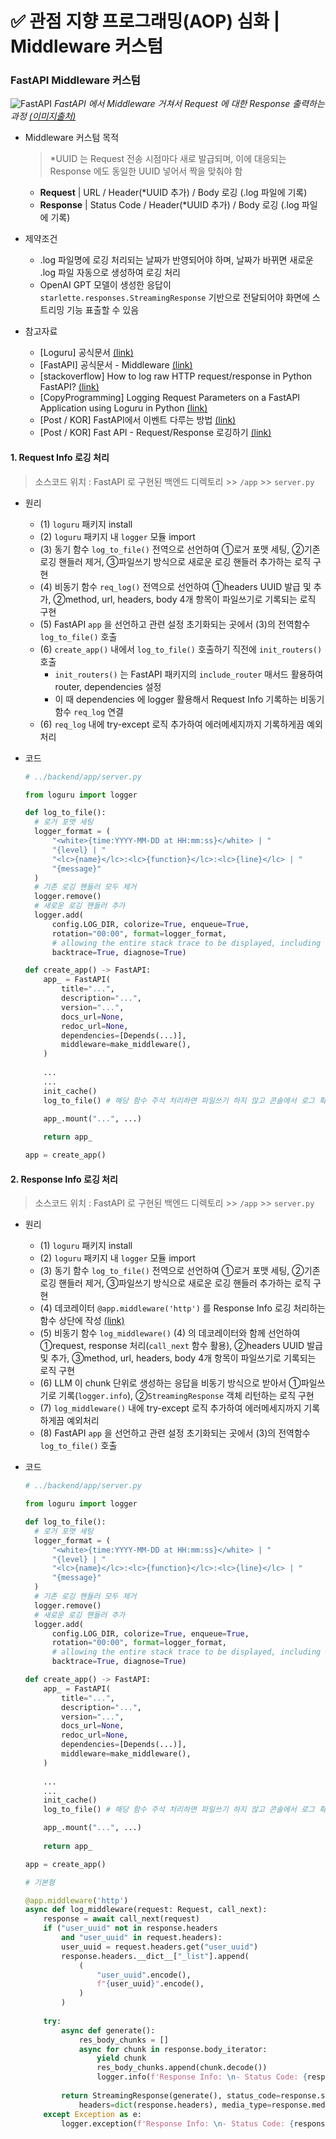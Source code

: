 # ✅ 관점 지향 프로그래밍(AOP) 심화 | Middleware 커스텀



### FastAPI Middleware 커스텀

![FastAPI](https://github.com/code-sum/TIL/assets/106902415/ac8e55bb-c148-4840-bef2-e386d5c1027b)
*FastAPI 에서 Middleware 거쳐서 Request 에 대한 Response 출력하는 과정 [(이미지출처)](https://ks1171-park.tistory.com/87)*

- Middleware 커스텀 목적

  > *UUID 는 Request 전송 시점마다 새로 발급되며, 이에 대응되는 Response 에도 동일한 UUID 넣어서 짝을 맞춰야 함

  - **Request** | URL / Header(*UUID 추가) / Body 로깅 (.log 파일에 기록)
  - **Response** | Status Code / Header(*UUID 추가) / Body 로깅 (.log 파일에 기록)

- 제약조건

  - .log 파일명에 로깅 처리되는 날짜가 반영되어야 하며, 날짜가 바뀌면 새로운 .log 파일 자동으로 생성하여 로깅 처리
  - OpenAI GPT 모델이 생성한 응답이 `starlette.responses.StreamingResponse` 기반으로 전달되어야 화면에 스트리밍 기능 표출할 수 있음

- 참고자료

  - [Loguru] 공식문서 [(link)](https://loguru.readthedocs.io/en/stable/)
  - [FastAPI] 공식문서 - Middleware [(link)](https://fastapi.tiangolo.com/tutorial/middleware/)
  - [stackoverflow] How to log raw HTTP request/response in Python FastAPI? [(link)](https://stackoverflow.com/questions/69670125/how-to-log-raw-http-request-response-in-python-fastapi)
  - [CopyProgramming] Logging Request Parameters on a FastAPI Application using Loguru in Python [(link)](https://copyprogramming.com/howto/python-logging-with-loguru-log-request-params-on-fastapi-app)
  - [Post / KOR] FastAPI에서 이벤트 다루는 방법 [(link)](https://hides.kr/1091)
  - [Post / KOR] Fast API - Request/Response 로깅하기 [(link)](https://velog.io/@limelimejiwon/Fast-API-RequestResponse-%EB%A1%9C%EA%B9%85%ED%95%98%EA%B8%B0)

#### 1. Request Info 로깅 처리

> 소스코드 위치 : FastAPI 로 구현된 백엔드 디렉토리 >> `/app` >> `server.py`

- 원리

  - (1) `loguru` 패키지 install
  - (2) `loguru` 패키지 내 `logger` 모듈 import
  - (3) 동기 함수 `log_to_file()` 전역으로 선언하여 ①로거 포맷 세팅, ②기존 로깅 핸들러 제거, ③파일쓰기 방식으로 새로운 로깅 핸들러 추가하는 로직 구현
  - (4) 비동기 함수 `req_log()` 전역으로 선언하여 ①headers UUID 발급 및 추가, ②method, url, headers, body 4개 항목이 파일쓰기로 기록되는 로직 구현 
  - (5) FastAPI `app` 을 선언하고 관련 설정 초기화되는 곳에서 (3)의 전역함수 `log_to_file()` 호출
  - (6) `create_app()` 내에서 `log_to_file()` 호출하기 직전에 `init_routers()` 호출
    - `init_routers()` 는 FastAPI 패키지의 `include_router` 매서드 활용하여 router, dependencies 설정
    - 이 때 dependencies 에 logger 활용해서 Request Info 기록하는 비동기 함수 `req_log` 연결
  - (6) `req_log` 내에 try-except 로직 추가하여 에러메세지까지 기록하게끔 예외처리

- 코드

  ```python
  # ../backend/app/server.py
  
  from loguru import logger
  
  def log_to_file():
    # 로거 포맷 세팅
    logger_format = (
        "<white>{time:YYYY-MM-DD at HH:mm:ss}</white> | "
        "{level} | "
        "<lc>{name}</lc>:<lc>{function}</lc>:<lc>{line}</lc> | "
        "{message}"
    )
    # 기존 로깅 핸들러 모두 제거
    logger.remove()
    # 새로운 로깅 핸들러 추가
    logger.add(
        config.LOG_DIR, colorize=True, enqueue=True,
        rotation="00:00", format=logger_format,
        # allowing the entire stack trace to be displayed, including values of variables
        backtrace=True, diagnose=True)
  ```
  ```python
  def create_app() -> FastAPI:
      app_ = FastAPI(
          title="...",
          description="...",
          version="...",
          docs_url=None,
          redoc_url=None,
          dependencies=[Depends(...)],
          middleware=make_middleware(),
      )
      
      ...
      ...
      init_cache()
      log_to_file() # 해당 함수 주석 처리하면 파일쓰기 하지 않고 콘솔에서 로그 확인 가능
  
      app_.mount("...", ...)
      
      return app_
  
  app = create_app()
  ```

#### 2. Response Info 로깅 처리

> 소스코드 위치 : FastAPI 로 구현된 백엔드 디렉토리 >> `/app` >> `server.py`

- 원리

  - (1) `loguru` 패키지 install
  - (2) `loguru` 패키지 내 `logger` 모듈 import
  - (3) 동기 함수 `log_to_file()` 전역으로 선언하여 ①로거 포맷 세팅, ②기존 로깅 핸들러 제거, ③파일쓰기 방식으로 새로운 로깅 핸들러 추가하는 로직 구현
  - (4) 데코레이터 `@app.middleware('http')` 를 Response Info 로깅 처리하는 함수 상단에 작성 [(link)](https://fastapi.tiangolo.com/tutorial/middleware/)
  - (5) 비동기 함수 `log_middleware()` (4) 의 데코레이터와 함께 선언하여 ①request, response 처리(`call_next` 함수 활용), ②headers UUID 발급 및 추가, ③method, url, headers, body 4개 항목이 파일쓰기로 기록되는 로직 구현
  - (6) LLM 이 chunk 단위로 생성하는 응답을 비동기 방식으로 받아서 ①파일쓰기로 기록(`logger.info`), ②`StreamingResponse` 객체 리턴하는 로직 구현
  - (7) `log_middleware()` 내에 try-except 로직 추가하여 에러메세지까지 기록하게끔 예외처리
  - (8) FastAPI `app` 을 선언하고 관련 설정 초기화되는 곳에서 (3)의 전역함수 `log_to_file()` 호출

- 코드

  ```python
  # ../backend/app/server.py
  
  from loguru import logger
  
  def log_to_file():
    # 로거 포맷 세팅
    logger_format = (
        "<white>{time:YYYY-MM-DD at HH:mm:ss}</white> | "
        "{level} | "
        "<lc>{name}</lc>:<lc>{function}</lc>:<lc>{line}</lc> | "
        "{message}"
    )
    # 기존 로깅 핸들러 모두 제거
    logger.remove()
    # 새로운 로깅 핸들러 추가
    logger.add(
        config.LOG_DIR, colorize=True, enqueue=True,
        rotation="00:00", format=logger_format,
        # allowing the entire stack trace to be displayed, including values of variables
        backtrace=True, diagnose=True)
  ```
  ```python
  def create_app() -> FastAPI:
      app_ = FastAPI(
          title="...",
          description="...",
          version="...",
          docs_url=None,
          redoc_url=None,
          dependencies=[Depends(...)],
          middleware=make_middleware(),
      )
      
      ...
      ...
      init_cache()
      log_to_file() # 해당 함수 주석 처리하면 파일쓰기 하지 않고 콘솔에서 로그 확인 가능
  
      app_.mount("...", ...)
      
      return app_
  
  app = create_app()
  ```
  ```python
  # 기본형

  @app.middleware('http')
  async def log_middleware(request: Request, call_next):
      response = await call_next(request)
      if ("user_uuid" not in response.headers
          and "user_uuid" in request.headers):
          user_uuid = request.headers.get("user_uuid")
          response.headers.__dict__["_list"].append(
              (
                  "user_uuid".encode(),
                  f"{user_uuid}".encode(),
              )
          )    
      
      try: 
          async def generate():
              res_body_chunks = []
              async for chunk in response.body_iterator:
                  yield chunk
                  res_body_chunks.append(chunk.decode())
                  logger.info(f'Response Info: \n- Status Code: {response.status_code} \n- Headers: {response.headers} \n- Body: {res_body_chunks}')
          
          return StreamingResponse(generate(), status_code=response.status_code,
              headers=dict(response.headers), media_type=response.media_type)
      except Exception as e:
          logger.exception(f'Response Info: \n- Status Code: {response.status_code} \n- Headers: {response.headers} \n- ERROR: {e}')
  ```
  
